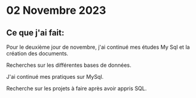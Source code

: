 # 02 Novembre 2023

## Ce que j'ai fait:

Pour le deuxième jour de novembre, j'ai continué mes études My Sql et la création des documents.

Recherches sur les différentes bases de données.

J'ai continué mes pratiques sur MySql.

Recherche sur les projets à faire après avoir appris SQL.